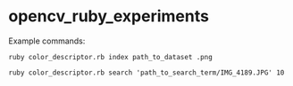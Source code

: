 # opencv_ruby_experiments

Example commands:

`ruby color_descriptor.rb index path_to_dataset .png`

`ruby color_descriptor.rb search 'path_to_search_term/IMG_4189.JPG' 10`
